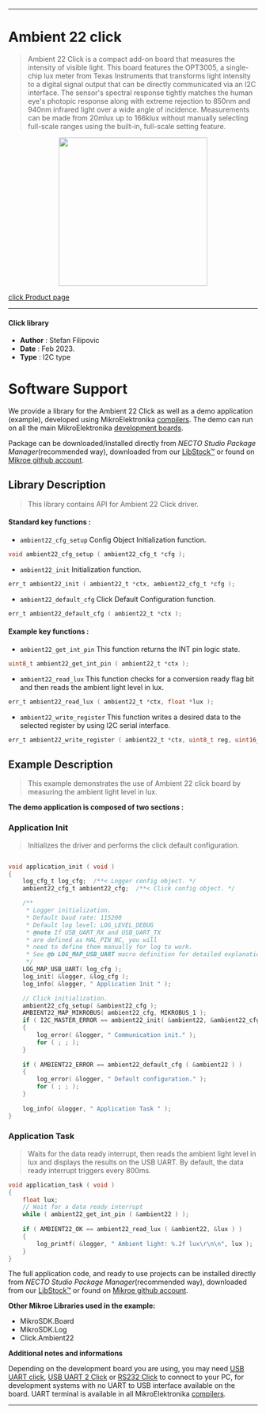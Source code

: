 
---
# Ambient 22 click

> Ambient 22 Click is a compact add-on board that measures the intensity of visible light. This board features the OPT3005, a single-chip lux meter from Texas Instruments that transforms light intensity to a digital signal output that can be directly communicated via an I2C interface. The sensor's spectral response tightly matches the human eye's photopic response along with extreme rejection to 850nm and 940nm infrared light over a wide angle of incidence. Measurements can be made from 20mlux up to 166klux without manually selecting full-scale ranges using the built-in, full-scale setting feature.

<p align="center">
  <img src="https://download.mikroe.com/images/click_for_ide/ambient22_click.png" height=300px>
</p>

[click Product page](https://www.mikroe.com/ambient-22-click)

---


#### Click library

- **Author**        : Stefan Filipovic
- **Date**          : Feb 2023.
- **Type**          : I2C type


# Software Support

We provide a library for the Ambient 22 Click
as well as a demo application (example), developed using MikroElektronika
[compilers](https://www.mikroe.com/necto-studio).
The demo can run on all the main MikroElektronika [development boards](https://www.mikroe.com/development-boards).

Package can be downloaded/installed directly from *NECTO Studio Package Manager*(recommended way), downloaded from our [LibStock&trade;](https://libstock.mikroe.com) or found on [Mikroe github account](https://github.com/MikroElektronika/mikrosdk_click_v2/tree/master/clicks).

## Library Description

> This library contains API for Ambient 22 Click driver.

#### Standard key functions :

- `ambient22_cfg_setup` Config Object Initialization function.
```c
void ambient22_cfg_setup ( ambient22_cfg_t *cfg );
```

- `ambient22_init` Initialization function.
```c
err_t ambient22_init ( ambient22_t *ctx, ambient22_cfg_t *cfg );
```

- `ambient22_default_cfg` Click Default Configuration function.
```c
err_t ambient22_default_cfg ( ambient22_t *ctx );
```

#### Example key functions :

- `ambient22_get_int_pin` This function returns the INT pin logic state.
```c
uint8_t ambient22_get_int_pin ( ambient22_t *ctx );
```

- `ambient22_read_lux` This function checks for a conversion ready flag bit and then reads the ambient light level in lux.
```c
err_t ambient22_read_lux ( ambient22_t *ctx, float *lux );
```

- `ambient22_write_register` This function writes a desired data to the selected register by using I2C serial interface.
```c
err_t ambient22_write_register ( ambient22_t *ctx, uint8_t reg, uint16_t data_in );
```

## Example Description

> This example demonstrates the use of Ambient 22 click board by measuring the ambient light level in lux.

**The demo application is composed of two sections :**

### Application Init

> Initializes the driver and performs the click default configuration.

```c

void application_init ( void )
{
    log_cfg_t log_cfg;  /**< Logger config object. */
    ambient22_cfg_t ambient22_cfg;  /**< Click config object. */

    /** 
     * Logger initialization.
     * Default baud rate: 115200
     * Default log level: LOG_LEVEL_DEBUG
     * @note If USB_UART_RX and USB_UART_TX 
     * are defined as HAL_PIN_NC, you will 
     * need to define them manually for log to work. 
     * See @b LOG_MAP_USB_UART macro definition for detailed explanation.
     */
    LOG_MAP_USB_UART( log_cfg );
    log_init( &logger, &log_cfg );
    log_info( &logger, " Application Init " );

    // Click initialization.
    ambient22_cfg_setup( &ambient22_cfg );
    AMBIENT22_MAP_MIKROBUS( ambient22_cfg, MIKROBUS_1 );
    if ( I2C_MASTER_ERROR == ambient22_init( &ambient22, &ambient22_cfg ) ) 
    {
        log_error( &logger, " Communication init." );
        for ( ; ; );
    }
    
    if ( AMBIENT22_ERROR == ambient22_default_cfg ( &ambient22 ) )
    {
        log_error( &logger, " Default configuration." );
        for ( ; ; );
    }
    
    log_info( &logger, " Application Task " );
}

```

### Application Task

> Waits for the data ready interrupt, then reads the ambient light level in lux and displays the results on the USB UART. By default, the data ready interrupt triggers every 800ms.

```c
void application_task ( void )
{
    float lux;
    // Wait for a data ready interrupt
    while ( ambient22_get_int_pin ( &ambient22 ) );
    
    if ( AMBIENT22_OK == ambient22_read_lux ( &ambient22, &lux ) )
    {
        log_printf( &logger, " Ambient light: %.2f lux\r\n\n", lux );
    }
}
```

The full application code, and ready to use projects can be installed directly from *NECTO Studio Package Manager*(recommended way), downloaded from our [LibStock&trade;](https://libstock.mikroe.com) or found on [Mikroe github account](https://github.com/MikroElektronika/mikrosdk_click_v2/tree/master/clicks).

**Other Mikroe Libraries used in the example:**

- MikroSDK.Board
- MikroSDK.Log
- Click.Ambient22

**Additional notes and informations**

Depending on the development board you are using, you may need
[USB UART click](https://www.mikroe.com/usb-uart-click),
[USB UART 2 Click](https://www.mikroe.com/usb-uart-2-click) or
[RS232 Click](https://www.mikroe.com/rs232-click) to connect to your PC, for
development systems with no UART to USB interface available on the board. UART
terminal is available in all MikroElektronika
[compilers](https://shop.mikroe.com/compilers).

---
